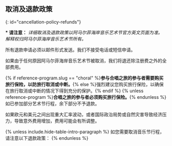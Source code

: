 ## 取消及退款政策
{: id="cancellation-policy-refunds"}

**\* 请注意：** *详细取消及退款政策以阿马尔菲海岸音乐艺术节官方英文页面为准。解释权归阿马尔菲海岸音乐艺术节所有。*

所有退款申请必须以邮件形式发送。我们不接受电话或短信申请。

如果由于任何原因阿马尔菲海岸音乐艺术节被取消，我们将退还除注册费之外的全部费用。

{% if reference-program.slug == "choral" %}**参与合唱之旅的参与者需要购买旅行保险，以防旅行取消或中断。**{% else %}强烈建议您购买旅行保险，以确保在旅行取消或中断的情况下得到充分的保护。{% endif %} {% unless reference-program %}**合唱之旅的参与者必须购买旅行保险。**{% endunless %} 如已参加部分艺术节行程，余下部分不予退款。

如果欧元和美元之间出现重大汇率波动，或者国际政治局势或自然灾害导致经济压力，导致意外费用增加，费用可能会有所调整。

{% unless include.hide-table-intro-paragraph %}
如您需要取消音乐节行程，请注意以下退款政策：
{% endunless %}

